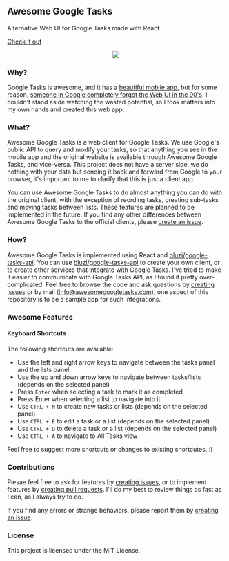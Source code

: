 ## Awesome Google Tasks
Alternative Web UI for Google Tasks made with React

<a href="https://awesomegoogletasks.com">Check it out</a>

<div align="center">
  <img src="https://image.ibb.co/dxi5aJ/screely_1528833277494.png" />
</div>

### Why?
Google Tasks is awesome, and it has a [beautiful mobile app](https://play.google.com/store/apps/details?id=com.google.android.apps.tasks&hl=en), but for some reason, [someone in Google completely forgot the Web UI in the 90's](https://mail.google.com/tasks/canvas).
I couldn't stand aside watching the wasted potential, so I took matters into my own hands and created this web app.

### What?
Awesome Google Tasks is a web client for Google Tasks. We use Google's public API to query and modify your tasks, so that anything you see in the mobile app and the original website is available through Awesome Google Tasks, and vice-versa.
This project does not have a server side, we do nothing with your data but sending it back and forward from Google to your browser, it's important to me to clarify that this is just a client app.

You can use Awesome Google Tasks to do almost anything you can do with the original client, with the exception of reording tasks, creating sub-tasks and moving tasks between lists.
These features are planned to be implemented in the future. 
If you find any other differences between Awesome Google Tasks to the official clients, please [create an issue](https://github.com/bluzi/awesome-google-tasks/issues).

### How?
Awesome Google Tasks is implemented using React and [bluzi/google-tasks-api](https://github.com/bluzi/google-tasks-api).
You can use [bluzi/google-tasks-api](https://github.com/bluzi/google-tasks-api) to create your own client, or to create other services that integrate with Google Tasks.
I've tried to make it easier to communicate with Google Tasks API, as I found it pretty over-complicated.
Feel free to browse the code and ask questions by [creating issues](https://github.com/bluzi/awesome-google-tasks/issues) or by mail (info@awesomegoogletasks.com), one aspect of this repository is to be a sample app for such integrations. 

### Awesome Features
#### Keyboard Shortcuts
The following shortcuts are available: 
- Use the left and right arrow keys to navigate between the tasks panel and the lists panel
- Use the up and down arrow keys to navigate between tasks/lists (depends on the selected panel)
- Press `Enter` when selecting a task to mark it as completed
- Press Enter when selecting a list to navigate into it
- Use `CTRL + N` to create new tasks or lists (depends on the selected panel)
- Use `CTRL + E` to edit a task or a list (depends on the selected panel)
- Use `CTRL + D` to delete a task or a list (depends on the selected panel)
- Use `CTRL + A` to navigate to All Tasks view

Feel free to suggest more shortcuts or changes to existing shortcutes. :) 


### Contributions
Plesae feel free to ask for features by [creating issues](https://github.com/bluzi/awesome-google-tasks/issues), or to implement features by [creating pull requests](https://github.com/bluzi/awesome-google-tasks/pulls).
I'll do my best to review things as fast as I can, as I always try to do.

If you find any errors or strange behaviors, please report them by [creating an issue](https://github.com/bluzi/awesome-google-tasks/issues).

### License
This project is licensed under the MIT License.
